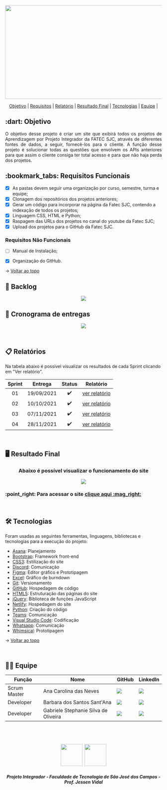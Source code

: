 <br id="topo">

<p align="center"> <img src = "https://github.com/api-equipe-5/Projeto_Integrador/blob/master/Imagens%20README/cyberbug-logo.png" height="300" width="600"></p>

<p align="center">
    <a href="#objetivo">Objetivo</a> | 
    <a href="#requisitos">Requisitos</a> | 
    <a href="#relatório">Relatório</a> | 
    <a href="#projeto">Resultado Final</a> |
    <a href="#tecnologias">Tecnologias</a> | 
    <a href="#equipe">Equipe</a> | 
</p>

<span id="objetivo">
<h2> :dart: Objetivo</h2>

<p align="justify"> O objetivo desse projeto é criar um site que exibirá todos os projetos de Aprendizagem por Projeto Integrador da FATEC SJC, através de diferentes fontes de dados, a seguir, fornecê-los para o cliente. A função desse projeto é solucionar todas as questões que envolvem os APIs anteriores para que assim o cliente consiga ter total acesso e para que não haja perda dos projetos.</p>

<span id="requisitos">
<h2> :bookmark_tabs: Requisitos Funcionais </h2>

- [x] As pastas devem seguir uma organização por curso, semestre, turma e equipe; 
- [x] Clonagem dos repositórios dos projetos anteriores;
- [x] Gerar um código para incorporar na página da Fatec SJC, contendo a indexação de todos
os projetos;
- [x] Linguagem CSS, HTML e Python;
- [x] Raspagem das URLs dos projetos no canal do youtube da Fatec SJC;
- [x] Upload dos projetos para o GitHub da Fatec SJC.

<h3> Requisitos Não Funcionais </h3>

- [ ] Manual de Instalação;
- [x] Organização do GitHub.
 

 → [Voltar ao topo](#topo)

## 📌 Backlog
    
<p align="center"> <img src = "https://github.com/api-equipe-5/Projeto_Integrador/blob/master/Imagens%20README/backlog-sprint4.png"></p>
    
## 📆 Cronograma de entregas
<p align="center"> <img src = "https://github.com/api-equipe-5/Projeto_Integrador/blob/master/Imagens%20README/cronograma-sprint%204.png"></p>  
 
<br>
    
<span id="relatório">
 
## :clipboard: Relatórios
Na tabela abaixo é possível visualizar os resultados de cada Sprint clicando em "Ver relatório". 
    
| Sprint | Entrega | Status | Relatório |
|:-----:|:----------:|:---------:|:---------:|
| 01 | 19/09/2021 | ✔️ | [ver relatório](/Relat%C3%B3rios/Sprint%201/README.md) |
| 02 | 10/10/2021 | ✔️ | [ver relatório](/Relat%C3%B3rios/Sprint%202/README.md) |
| 03 | 07/11/2021 | ✔️ | [ver relatório](/Relat%C3%B3rios/Sprint%203/README.md) |
| 04 | 28/11/2021 | ✔️ | [ver relatório](/Relat%C3%B3rios/Sprint%204/README.md) |
 
<span id="projeto">
    
<br>
    
## 🖥️ Resultado Final

<h3 align="center">Abaixo é possível visualizar o funcionamento do site</h3>
<p align="center"> <img src = "https://github.com/api-equipe-5/Projeto_Integrador/blob/master/Imagens%20README/V%C3%ADdeo%20Final.gif"></p>
<h3> :point_right: Para acessar o site <a href= "https://fatecsjc-projetointegrador.netlify.app/" target="_blank"> clique aqui :mag_right: </a> </h3>

<br>
    
<span id="tecnologias">

## 🛠️ Tecnologias

Foram usadas as seguintes ferramentas, linguagens, bibliotecas e tecnologias para a execução do projeto:

- [Asana](https://www.asana.com/): Planejamento
- [Bootstrap](https://getbootstrap.com): Framework front-end
- [CSS3](): Estilização do site
- [Discord](https://discord.com): Comunicação
- [Figma](http://www.figma.com): Editor gráfico e Prototipagem
- [Excel](https://www.microsoft.com/pt-br/microsoft-365/excel): Gráfico de burndown
- [Git](https://git-scm.com): Versionamento
- [GitHub](https://github.com/): Hospedagem de código
- [HTML5](): Estruturação das páginas do site
- [jQuery](): Biblioteca de funções JavaScript
- [Netlify](https://app.netlify.com): Hospedagem do site
- [Python](https://www.python.org/): Criação do código
- [Teams](https://teams.microsoft.com): Comunicação
- [Visual Studio Code](https://code.visualstudio.com/): Codificação
- [Whatsapp](): Comunicação
- [Whimsical](https://whimsical.com): Prototipagem

→ [Voltar ao topo](#topo)

<br>
 
<span id="equipe">
 
## 👩‍💻 Equipe
|Função|Nome|GitHub|LinkedIn|
| -------- |-------- |-------- |-------- |
| Scrum Master |Ana Carolina das Neves|<a href="https://github.com/AnaCarolinaNeves" target="_blanck"><img src = "https://img.shields.io/badge/GitHub-100000?style=for-the-badge&logo=github&logoColor=white" target="_blank"></a>|<a href="https://www.linkedin.com/in/ana-carolina-neves-36aa68207/" target="_blank"><img src="https://img.shields.io/badge/-LinkedIn-%230077B5?style=for-the-badge&logo=linkedin&logoColor=white" target="_blank"></a>|
| Developer |Barbara dos Santos Sant'Ana|<a href="https://github.com/BaahSSantana" target="_blanck"><img src = "https://img.shields.io/badge/GitHub-100000?style=for-the-badge&logo=github&logoColor=white" target="_blank"></a>|<a href="https://www.linkedin.com/in/barbara-santana/" target="_blank"><img src="https://img.shields.io/badge/-LinkedIn-%230077B5?style=for-the-badge&logo=linkedin&logoColor=white" target="_blank"></a>|
| Developer |Gabriele Stephanie Silva de Oliveira|<a href="https://github.com/oliveira-gabriele" target="_blanck"><img src = "https://img.shields.io/badge/GitHub-100000?style=for-the-badge&logo=github&logoColor=white" target="_blank"></a> |<a href="https://www.linkedin.com/in/gabriele-oliveira-929317221" target="_blank"><img src="https://img.shields.io/badge/-LinkedIn-%230077B5?style=for-the-badge&logo=linkedin&logoColor=white" target="_blank"></a>|
<br>

 <h1 align="center"> <img src = "https://fatecsjc-prd.azurewebsites.net/images/logo/fatecsjc_400x192.png" height="70"  align="auto"> <img src = "https://github.com/api-equipe-5/Projeto_Integrador/blob/master/Relat%C3%B3rios/Sprint%201/img/cyb-logo.png" height="70" />
 

 <h5 align="center"> Projeto Integrador - Faculdade de Tecnologia de São José dos Campos - Prof. Jessen Vidal </h5>

